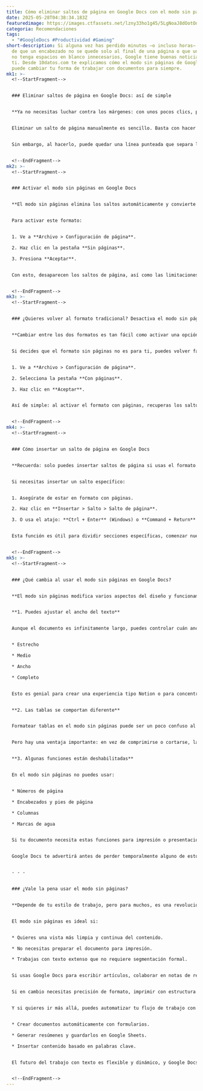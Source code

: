```yaml
---
title: Cómo eliminar saltos de página en Google Docs con el modo sin páginas
date: 2025-05-28T04:38:34.183Z
featuredimage: https://images.ctfassets.net/lzny33ho1g45/5LgNoaJ8dOotOnBwEUR1js/4db5d55f4d4c361d85d53691193b831f/google_docs.png?w=1520&fm=avif&q=31&fit=thumb&h=760
categoria: Recomendaciones
tags:
  - "#GoogleDocs #Productividad #Gaming"
short-description: Si alguna vez has perdido minutos —o incluso horas— tratando
  de que un encabezado no se quede solo al final de una página o que una imagen
  no tenga espacios en blanco innecesarios, Google tiene buenas noticias para
  ti. Desde 10datos.com te explicamos cómo el modo sin páginas de Google Docs
  puede cambiar tu forma de trabajar con documentos para siempre.
mk1: >-
  <!--StartFragment-->


  ### Eliminar saltos de página en Google Docs: así de simple


  **Ya no necesitas luchar contra los márgenes: con unos pocos clics, puedes deshacerte de los saltos de página.**


  Eliminar un salto de página manualmente es sencillo. Basta con hacer doble clic sobre la línea divisoria (ese salto entre una página y otra), y Google Docs automáticamente unirá el contenido. Esto es especialmente útil cuando tienes encabezados, tablas o imágenes que se fragmentan mal al dividirse en páginas.


  Sin embargo, al hacerlo, puede quedar una línea punteada que separa los bloques de texto. Aunque es estética y no afecta el contenido, si quieres deshacerte de ella completamente, lo mejor es activar el modo sin páginas.


  <!--EndFragment-->
mk2: >-
  <!--StartFragment-->


  ### Activar el modo sin páginas en Google Docs


  **El modo sin páginas elimina los saltos automáticamente y convierte tu documento en un lienzo infinito.**


  Para activar este formato:


  1. Ve a **Archivo > Configuración de página**.

  2. Haz clic en la pestaña **Sin páginas**.

  3. Presiona **Aceptar**.


  Con esto, desaparecen los saltos de página, así como las limitaciones de impresión y diseño propias de un formato estándar. Incluso puedes cambiar el color de fondo del documento, y si lo deseas, establecer este formato como predeterminado para todos tus nuevos documentos.


  <!--EndFragment-->
mk3: >-
  <!--StartFragment-->


  ### ¿Quieres volver al formato tradicional? Desactiva el modo sin páginas


  **Cambiar entre los dos formatos es tan fácil como activar una opción.**


  Si decides que el formato sin páginas no es para ti, puedes volver fácilmente al formato clásico:


  1. Ve a **Archivo > Configuración de página**.

  2. Selecciona la pestaña **Con páginas**.

  3. Haz clic en **Aceptar**.


  Así de simple: al activar el formato con páginas, recuperas los saltos, los encabezados, los pies de página y todas las funciones de diseño tradicionales.


  <!--EndFragment-->
mk4: >-
  <!--StartFragment-->


  ### Cómo insertar un salto de página en Google Docs


  **Recuerda: solo puedes insertar saltos de página si usas el formato con páginas.**


  Si necesitas insertar un salto específico:


  1. Asegúrate de estar en formato con páginas.

  2. Haz clic en **Insertar > Salto > Salto de página**.

  3. O usa el atajo: **Ctrl + Enter** (Windows) o **Command + Return** (Mac).


  Esta función es útil para dividir secciones específicas, comenzar nuevos capítulos o preparar documentos para impresión.


  <!--EndFragment-->
mk5: >-
  <!--StartFragment-->


  ### ¿Qué cambia al usar el modo sin páginas en Google Docs?


  **El modo sin páginas modifica varios aspectos del diseño y funcionamiento del documento. Aquí lo que debes saber.**


  **1. Puedes ajustar el ancho del texto**


  Aunque el documento es infinitamente largo, puedes controlar cuán ancho se ve tu contenido. Ve a **Ver > Ancho del texto** y elige entre:


  * Estrecho

  * Medio

  * Ancho

  * Completo


  Esto es genial para crear una experiencia tipo Notion o para concentrarte más al escribir sin distracciones laterales. Ten en cuenta que esta configuración solo afecta cómo tú ves el documento; otros usuarios lo verán según su propia configuración.


  **2. Las tablas se comportan diferente**


  Formatear tablas en el modo sin páginas puede ser un poco confuso al principio. Alinearlas a la izquierda o controlar el ancho de columnas puede ser complicado, ya que el sistema adapta automáticamente el diseño.


  Pero hay una ventaja importante: en vez de comprimirse o cortarse, las tablas se desplazan horizontalmente, lo que te da más control visual y evita errores de formato.


  **3. Algunas funciones están deshabilitadas**


  En el modo sin páginas no puedes usar:


  * Números de página

  * Encabezados y pies de página

  * Columnas

  * Marcas de agua


  Si tu documento necesita estas funciones para impresión o presentación formal, quizás prefieras seguir con el formato tradicional. De lo contrario, puedes disfrutar de un espacio más libre y adaptable.


  Google Docs te advertirá antes de perder temporalmente alguno de estos elementos, y al volver al formato con páginas, todo volverá a su lugar.


  - - -


  ### ¿Vale la pena usar el modo sin páginas?


  **Depende de tu estilo de trabajo, pero para muchos, es una revolución silenciosa.**


  El modo sin páginas es ideal si:


  * Quieres una vista más limpia y continua del contenido.

  * No necesitas preparar el documento para impresión.

  * Trabajas con texto extenso que no requiere segmentación formal.


  Si usas Google Docs para escribir artículos, colaborar en notas de reuniones, planificar proyectos o simplemente redactar sin distracciones, el modo sin páginas te encantará.


  Si en cambio necesitas precisión de formato, imprimir con estructura o insertar elementos como encabezados y numeración, quizás prefieras el estilo clásico.


  Y si quieres ir más allá, puedes automatizar tu flujo de trabajo con herramientas como Zapier. Desde 10datos.com te recomendamos explorar opciones para:


  * Crear documentos automáticamente con formularios.

  * Generar resúmenes y guardarlos en Google Sheets.

  * Insertar contenido basado en palabras clave.


  El futuro del trabajo con texto es flexible y dinámico, y Google Docs está avanzando hacia esa dirección. Con el modo sin páginas, tienes una nueva manera de interactuar con tus ideas, y quizás sea justo lo que necesitabas para escribir sin límites.


  <!--EndFragment-->
---
```

